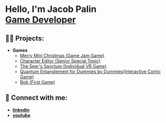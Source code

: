 <h1>Hello, I'm Jacob Palin <br/><a href="https://github.com/jacobpalin">Game Developer</a></h1>

<h2>👨‍💻 Projects:</h2>

- <b>Games</b>
  - [Merry Mini Christmas (Game Jam Game)](https://github.com/jacobpalin/Game-Jam-12-18-2023)
  - [Character Editor (Senior Special Topic)](https://github.com/jacobpalin/Special-Topic)
  - [The Seer's Sanctum (Individual VR Game)](https://github.com/jacobpalin/GIMM-VR-Game)
  - [Quantum Entanglement for Dummies by Dummies(Interactive Comic Game)](https://github.com/jacobpalin/GIMM-250-Final)
  - [Bob (First Game)](https://github.com/jacobpalin/My-First-Game)

<h2> 🤳 Connect with me:</h2>

- <b>[linkedin](https://linkedin.com/in/jacobpalin)</b>
- <b>[youtube](https://www.youtube.com/@JacobPalin)</b>
